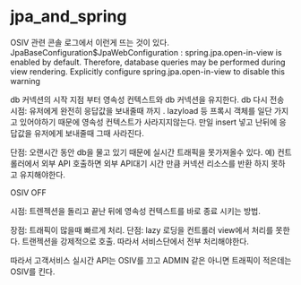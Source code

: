 # jpa_and_spring

OSIV 관련 
콘솔 로그에서 이런게 뜨는 것이 있다.
JpaBaseConfiguration$JpaWebConfiguration : spring.jpa.open-in-view is enabled by default. Therefore, database queries may be performed during view rendering. Explicitly configure spring.jpa.open-in-view to disable this warning

db 커넥션의 시작 지점 부터 영속성 컨텍스트와 db 커넥션을 유지한다. 
db 다시 전송 시점: 유저에게 완전히 응답값을 보내줄때 까지 .
  lazyload 등 프록시 객체를 일단 가지고 있어야하기 때문에 영속성 컨텍스트가 사라지지않는다.
만일 insert 넣고 난뒤에 응답값을 유저에게 보내줄때 그때 사라진다.  


단점: 오랜시간 동안 db을 물고 있기 때문에 실시간 트래픽을 못가져올수 있다. 
예) 컨트롤러에서 외부 API 호출하면 외부 API대기 시간 만큼 커넥션 리소스를 반환 하지 못하고 유지해야한다. 



OSIV OFF 

시점: 트렌젝션을 돌리고 끝난 뒤에 영속성 컨텍스트를 바로 종료 시키는 방법. 

장점: 트래픽이 많을때 빠르게 처리. 
단점: lazy 로딩을 컨트롤러 view에서 처리를 못한다. 트랜젝션을 강제적으로 호출. 
     따라서 서비스단에서 전부 처리해야한다. 

따라서 고객서비스 실시간 API는 OSIV를 끄고 ADMIN 같은 아니면 트래픽이 적은데는 OSIV를 킨다. 